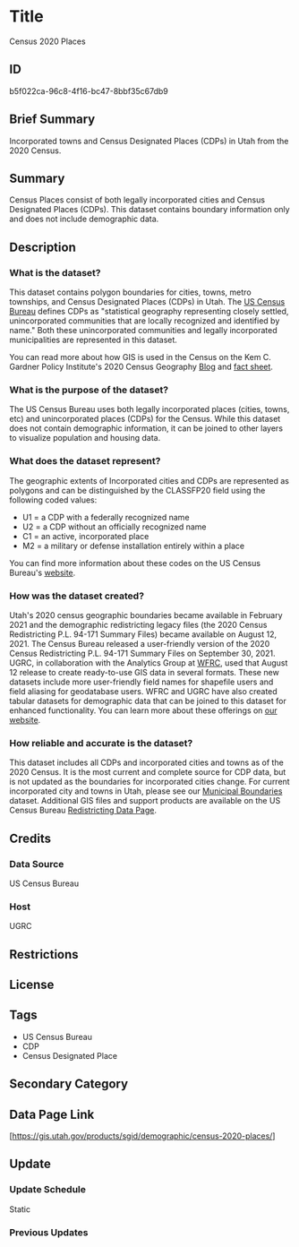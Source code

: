 # Title

Census 2020 Places

## ID

b5f022ca-96c8-4f16-bc47-8bbf35c67db9

## Brief Summary

Incorporated towns and Census Designated Places (CDPs) in Utah from the 2020 Census.

## Summary

Census Places consist of both legally incorporated cities and Census Designated Places (CDPs). This dataset contains boundary information only and does not include demographic data.

## Description

### What is the dataset?

This dataset contains polygon boundaries for cities, towns, metro townships, and Census Designated Places (CDPs) in Utah. The [US Census Bureau](https://www.census.gov/programs-surveys/bas/information/cdp.html) defines CDPs as "statistical geography representing closely settled, unincorporated communities that are locally recognized and identified by name." Both these unincorporated communities and legally incorporated municipalities are represented in this dataset.

You can read more about how GIS is used in the Census on the Kem C. Gardner Policy Institute's 2020 Census Geography [Blog](https://gardner.utah.edu/blog/blog-whats-new-in-utahs-census-2020-geography/) and [fact sheet](https://d36oiwf74r1rap.cloudfront.net/wp-content/uploads/Geog-FS-Mar2021.pdf).

### What is the purpose of the dataset?

The US Census Bureau uses both legally incorporated places (cities, towns, etc) and unincorporated places (CDPs) for the Census. While this dataset does not contain demographic information, it can be joined to other layers to visualize population and housing data.

### What does the dataset represent?

The geographic extents of Incorporated cities and CDPs are represented as polygons and can be distinguished by the CLASSFP20 field using the following coded values:

- U1 = a CDP with a federally recognized name
- U2 = a CDP without an officially recognized name
- C1 = an active, incorporated place
- M2 = a military or defense installation entirely within a place

You can find more information about these codes on the US Census Bureau's [website](https://www.census.gov/library/reference/code-lists/class-codes.html).

### How was the dataset created?

Utah's 2020 census geographic boundaries became available in February 2021 and the demographic redistricting legacy files (the 2020 Census Redistricting P.L. 94-171 Summary Files) became available on August 12, 2021. The Census Bureau released a user-friendly version of the 2020 Census Redistricting P.L. 94-171 Summary Files on September 30, 2021. UGRC, in collaboration with the Analytics Group at [WFRC](https://wfrc.org/), used that August 12 release to create ready-to-use GIS data in several formats. These new datasets include more user-friendly field names for shapefile users and field aliasing for geodatabase users. WFRC and UGRC have also created tabular datasets for demographic data that can be joined to this dataset for enhanced functionality. You can learn more about these offerings on [our website](https://gis.utah.gov/blog/2021-08-31-census-2020-redistricting-data/).

### How reliable and accurate is the dataset?

This dataset includes all CDPs and incorporated cities and towns as of the 2020 Census. It is the most current and complete source for CDP data, but is not updated as the boundaries for incorporated cities change. For current incorporated city and towns in Utah, please see our [Municipal Boundaries](https://gis.utah.gov/products/sgid/boundaries/municipal/) dataset. Additional GIS files and support products are available on the US Census Bureau [Redistricting Data Page](https://www.census.gov/programs-surveys/decennial-census/about/rdo/summary-files.html#P2).

## Credits

### Data Source

US Census Bureau

### Host

UGRC

## Restrictions

## License

## Tags

- US Census Bureau
- CDP
- Census Designated Place

## Secondary Category

## Data Page Link

[https://gis.utah.gov/products/sgid/demographic/census-2020-places/]

## Update

### Update Schedule

Static

### Previous Updates
